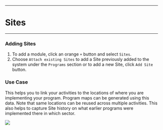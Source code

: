 ****
# Sites
---

### Adding Sites

1. To add a module, click an orange `+` button and select `Sites`. 
2. Choose `Attach existing Sites` to add a Site previously added to the system under the `Programs` section or to add a new Site, click `Add Site` button.

### Use Case
This helps you to link your activities to the locations of where you are implementing your program. Program maps can be generated using this data. Note that same locations can be reused across multiple activities. This also helps to capture Site history on what earlier programs were implemented there in which sector.
        
![](https://lh5.googleusercontent.com/syJu0PRGcs4-5prSROCNH6oj4S3Ik6r4ylwmsbVYOa8m1Gg8RTgah7mF7CxWuSYm1eMCUJ4bWnnI8HAT7O2Q3SWNauCXkHJjaCfdIpfOOQv5sOl2S-lydYZysfvIkUtD8-3FuuVw)